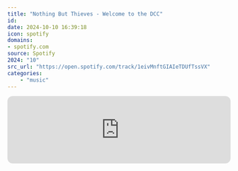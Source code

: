 ```yaml
---
title: "Nothing But Thieves - Welcome to the DCC"
id: 
date: 2024-10-10 16:39:18
icon: spotify
domains:
- spotify.com
source: Spotify
2024: "10"
src_url: "https://open.spotify.com/track/1eivMnftGIAIeTDUfTssVX"
categories:
    - "music"
---
```

<iframe style="border-radius: 12px" width="100%" height="152" title="Spotify Embed: Welcome to the DCC" frameborder="0" allowfullscreen allow="autoplay; clipboard-write; encrypted-media; fullscreen; picture-in-picture" loading="lazy" src="https://open.spotify.com/embed/track/1eivMnftGIAIeTDUfTssVX?utm_source=oembed"></iframe>
